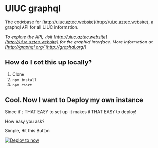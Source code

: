 # UIUC graphql

The codebase for [http://uiuc.aztec.website](http://uiuc.aztec.website), a graphql API for all UIUC information.

_To explore the API, visit [http://uiuc.aztec.website](http://uiuc.aztec.website) for the graphiql interface. More information at [http://graphql.org/](http://graphql.org/)_

## How do I set this up locally?

1. Clone
2. `npm install`
3. `npm start`

## Cool. Now I want to Deploy my own instance
Since it's THAT EASY to set up, it makes it THAT EASY to deploy!

How easy you ask?

Simple, Hit this Button

[![Deploy to now](https://deploy.now.sh/static/button.svg)](https://deploy.now.sh/?repo=https://github.com/pranaygp/uiuc-graphql)